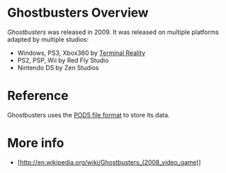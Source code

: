 # Ghostbusters Overview

*Ghostbusters* was released in 2009. It was released on multiple platforms adapted by multiple studios:
 * Windows, PS3, Xbox360 by [Terminal Reality](TerminalReality.md)
 * PS2, PSP, Wii by Red Fly Studio
 * Nintendo DS by Zen Studios

# Reference

Ghostbusters  uses the [POD5 file format](Pod5FormatReference.md) to store its data.

# More info

 * [http://en.wikipedia.org/wiki/Ghostbusters_(2008_video_game)]